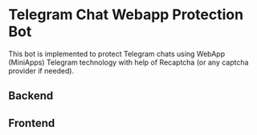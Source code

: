 # Telegram Chat Webapp Protection Bot

This bot is implemented to protect Telegram chats using WebApp (MiniApps) Telegram technology with help of Recaptcha (or any captcha provider if needed).

## Backend


## Frontend
